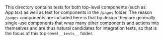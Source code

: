 This directory contains tests for both top-level components (such as App.tsx) as well as 
test for components in the `/pages` folder. The reason `/pages` components are included
here is that by design they are generally single-use components that wrap many other components
and actions into themselves and are thus natural candidates for
integration tests, so that is the focus of this top-level `__tests__` folder.